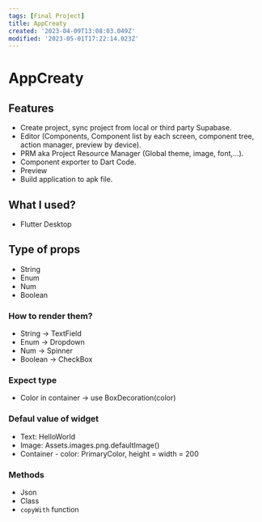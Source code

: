 ```yaml
---
tags: [Final Project]
title: AppCreaty
created: '2023-04-09T13:08:03.049Z'
modified: '2023-05-01T17:22:14.023Z'
---
```


# AppCreaty

## Features
- Create project, sync project from local or third party Supabase.
- Editor (Components, Component list by each screen, component tree, action manager, preview by device).
- PRM aka Project Resource Manager (Global theme, image, font,...).
- Component exporter to Dart Code.
- Preview
- Build application to apk file.
## What I used? 
- Flutter Desktop
## Type of props
- String
- Enum
- Num
- Boolean
### How to render them?
- String -> TextField
- Enum -> Dropdown
- Num -> Spinner
- Boolean -> CheckBox
### Expect type
- Color in container -> use BoxDecoration(color)
### Defaul value of widget
- Text: HelloWorld
- Image:  Assets.images.png.defaultImage()
- Container - color: PrimaryColor, height = width = 200
### Methods
- Json
- Class
- `copyWith` function
